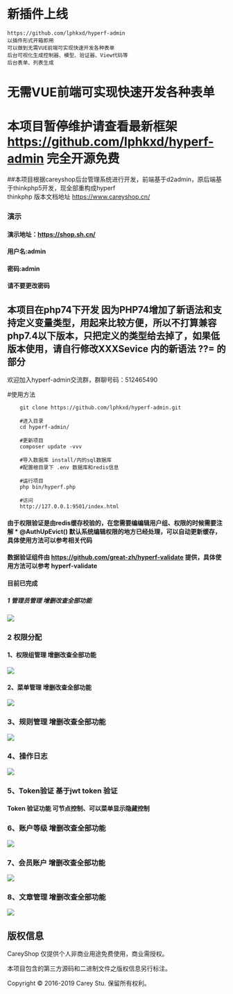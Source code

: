 
# 新插件上线
    https://github.com/lphkxd/hyperf-admin
    以插件形式开箱即用
    可以做到无需VUE前端可实现快速开发各种表单
    后台可视化生成控制器、模型、验证器、View代码等
    后台表单、列表生成
# 无需VUE前端可实现快速开发各种表单
# 本项目暂停维护请查看最新框架 https://github.com/lphkxd/hyperf-admin 完全开源免费

##本项目根据careyshop后台管理系统进行开发，前端基于d2admin，原后端基于thinkphp5开发，现全部重构成hyperf  
thinkphp 版本文档地址 https://www.careyshop.cn/

### 演示
#### 演示地址：https://shop.sh.cn/
#### 用户名:admin
#### 密码:admin
#### 请不要更改密码

## 本项目在php74下开发 因为PHP74增加了新语法和支持定义变量类型，用起来比较方便，所以不打算兼容php7.4以下版本，只把定义的类型给去掉了，如果低版本使用，请自行修改XXXSevice 内的新语法 ??= 的部分

欢迎加入hyperf-admin交流群，群聊号码：512465490

#使用方法

```
    git clone https://github.com/lphkxd/hyperf-admin.git

    #进入目录
    cd hyperf-admin/

    #更新项目
    composer update -vvv 

    #导入数据库 install/内的sql数据库
    #配置根目录下 .env 数据库和redis信息

    #运行项目
    php bin/hyperf.php

    #访问
    http://127.0.0.1:9501/index.html

```

#### 由于权限验证是由redis缓存校验的，在您需要编编辑用户组、权限的时候需要注解  * @AuthUpEvict() 默认系统编辑权限的地方已经处理，可以自动更新缓存，具体使用方法可以参考相关代码
#### 数据验证组件由 https://github.com/great-zh/hyperf-validate 提供，具体使用方法可以参考 hyperf-validate


#### 目前已完成
##### 1 管理员管理 增删改查全部功能
![](./screenshot/管理员管理.png)
### 2 权限分配
####     1、权限组管理  增删改查全部功能
![](./screenshot/用户组.png)
####    2、菜单管理  增删改查全部功能
![](./screenshot/菜单管理.png)
###     3、规则管理  增删改查全部功能
![](./screenshot/规则管理.png)
###     4、操作日志 
![](./screenshot/操作日志.png)
###     5、Token验证 基于jwt token 验证
#### Token 验证功能 可节点控制、可以菜单显示隐藏控制

###     6、账户等级 增删改查全部功能
![](./screenshot/账户等级.png)

###     7、会员账户 增删改查全部功能
![](./screenshot/会员账户.png)

 ###     8、文章管理 增删改查全部功能
 ![](./screenshot/文章管理.png)
  
## 版权信息
   
  CareyShop 仅提供个人非商业用途免费使用，商业需授权。
  
  本项目包含的第三方源码和二进制文件之版权信息另行标注。
  
  Copyright © 2016-2019 Carey Stu. 保留所有权利。
